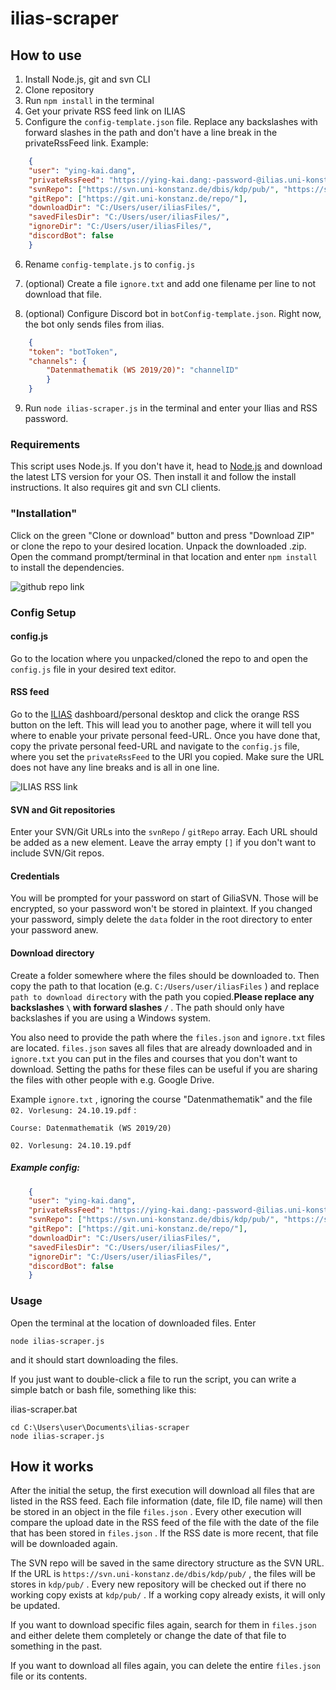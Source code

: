 # ilias-scraper

## How to use

01. Install Node.js, git and svn CLI
02. Clone repository
03. Run `npm install` in the terminal
04. Get your private RSS feed link on ILIAS
05. Configure the `config-template.json` file. Replace any backslashes with forward slashes in the path and don't have a line break in the privateRssFeed link. Example:

    

``` json
    {
    "user": "ying-kai.dang",
    "privateRssFeed": "https://ying-kai.dang:-password-@ilias.uni-konstanz.de/ilias/privfeed.php?client_id=ilias_uni&user_id=userid&hash=hash",
    "svnRepo": ["https://svn.uni-konstanz.de/dbis/kdp/pub/", "https://svn.uni-konstanz.de/dbis/kdi/pub/"],
    "gitRepo": ["https://git.uni-konstanz.de/repo/"],
    "downloadDir": "C:/Users/user/iliasFiles/",
    "savedFilesDir": "C:/Users/user/iliasFiles/",
    "ignoreDir": "C:/Users/user/iliasFiles/",
    "discordBot": false
    }
```

06. Rename `config-template.js` to `config.js`

07. (optional) Create a file `ignore.txt` and add one filename per line to not download that file.

08. (optional) Configure Discord bot in `botConfig-template.json`. Right now, the bot only sends files from ilias.

    

``` json
    {
    "token": "botToken",
    "channels": {
        "Datenmathematik (WS 2019/20)": "channelID"
        }
    }
```

09. Run `node ilias-scraper.js` in the terminal and enter your Ilias and RSS password.

### Requirements

This script uses Node.js. If you don't have it, head to [Node.js](https://nodejs.org/en/) and download the latest LTS version for your OS. Then install it and follow the install instructions. It also requires git and svn CLI clients.

### "Installation"

Click on the green "Clone or download" button and press "Download ZIP" or clone the repo to your desired location. Unpack the downloaded .zip.
Open the command prompt/terminal in that location and enter `npm install` to install the dependencies.

![github repo link](https://i.imgur.com/PlRoCY3.png)

### Config Setup

#### config.js

Go to the location where you unpacked/cloned the repo to and open the `config.js` file in your desired text editor.

#### RSS feed

Go to the [ILIAS](https://ilias.uni-konstanz.de) dashboard/personal desktop and click the orange RSS button on the left. This will lead you to another page, where it will tell you where to enable your private personal feed-URL. Once you have done that, copy the private personal feed-URL and navigate to the `config.js` file, where you set the `privateRssFeed` to the URl you copied.
Make sure the URL does not have any line breaks and is all in one line.

![ILIAS RSS link](https://i.imgur.com/0rUIp7M.png)

#### SVN and Git repositories

Enter your SVN/Git URLs into the `svnRepo` / `gitRepo` array. Each URL should be added as a new element. Leave the array empty `[]` if you don't want to include SVN/Git repos.

#### Credentials

You will be prompted for your password on start of GiliaSVN. Those will be encrypted, so your password won't be stored in plaintext. If you changed your password, simply delete the `data` folder in the root directory to enter your password anew.

#### Download directory

Create a folder somewhere where the files should be downloaded to. Then copy the  path to that location (e.g. `C:/Users/user/iliasFiles` ) and replace `path to download directory` with the path you copied.<b>Please replace any backslashes `\` with forward slashes `/` </b>. The path should only have backslashes if you are using a Windows system.

You also need to provide the path where the `files.json` and `ignore.txt` files are located. `files.json` saves all files that are already downloaded and in `ignore.txt` you can put in the files and courses that you don't want to download. Setting the paths for these files can be useful if you are sharing the files with other people with e.g. Google Drive.

Example `ignore.txt` , ignoring the course "Datenmathematik" and the file `02. Vorlesung: 24.10.19.pdf` :

``` plaintext
Course: Datenmathematik (WS 2019/20)

02. Vorlesung: 24.10.19.pdf

``` 

##### Example config:

``` json
    {
    "user": "ying-kai.dang",
    "privateRssFeed": "https://ying-kai.dang:-password-@ilias.uni-konstanz.de/ilias/privfeed.php?client_id=ilias_uni&user_id=userid&hash=hash",
    "svnRepo": ["https://svn.uni-konstanz.de/dbis/kdp/pub/", "https://svn.uni-konstanz.de/dbis/kdi/pub/"],
    "gitRepo": ["https://git.uni-konstanz.de/repo/"],
    "downloadDir": "C:/Users/user/iliasFiles/",
    "savedFilesDir": "C:/Users/user/iliasFiles/",
    "ignoreDir": "C:/Users/user/iliasFiles/",
    "discordBot": false
    }
```

### Usage

Open the terminal at the location of downloaded files. Enter

``` 
node ilias-scraper.js
```

and it should start downloading the files.

If you just want to double-click a file to run the script, you can write a simple batch or bash file, something like this:

ilias-scraper.bat

``` batch
cd C:\Users\user\Documents\ilias-scraper
node ilias-scraper.js
```

## How it works

After the initial the setup, the first execution will download all files that are listed in the RSS feed. Each file information (date, file ID, file name) will then be stored in an object in the file `files.json` .
Every other execution will compare the upload date in the RSS feed of the file with the date of the file that has been stored in `files.json` . If the RSS date is more recent, that file will be downloaded again.

The SVN repo will be saved in the same directory structure as the SVN URL. If the URL is `https://svn.uni-konstanz.de/dbis/kdp/pub/` , the files will be stores in `kdp/pub/` .
Every new repository will be checked out if there no working copy exists at `kdp/pub/` . If a working copy already exists, it will only be updated.

If you want to download specific files again, search for them in `files.json` and either delete them completely or change the date of that file to something in the past.

If you want to download all files again, you can delete the entire `files.json` file or its contents.

